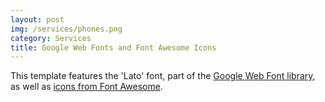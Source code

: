 ```yaml
---
layout: post
img: /services/phones.png
category: Services
title: Google Web Fonts and Font Awesome Icons
---
```


<p class="lead">This template features the 'Lato' font, part of the <a target="_blank" href="http://www.google.com/fonts">Google Web Font library</a>, as well as <a target="_blank" href="http://fontawesome.io">icons from Font Awesome</a>.</p>
